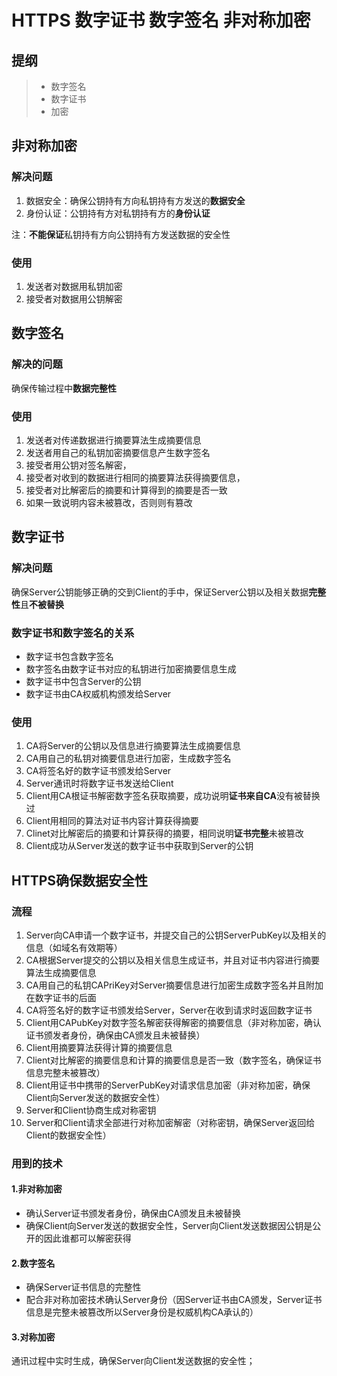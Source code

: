 # HTTPS 数字证书 数字签名 非对称加密
## 提纲
> * 数字签名
> * 数字证书
> * 加密

## 非对称加密
### 解决问题
1. 数据安全：确保公钥持有方向私钥持有方发送的**数据安全**
2. 身份认证：公钥持有方对私钥持有方的**身份认证**

注：**不能保证**私钥持有方向公钥持有方发送数据的安全性

### 使用
1. 发送者对数据用私钥加密
2. 接受者对数据用公钥解密


## 数字签名
### 解决的问题
确保传输过程中**数据完整性**

### 使用
1. 发送者对传递数据进行摘要算法生成摘要信息
2. 发送者用自己的私钥加密摘要信息产生数字签名
3. 接受者用公钥对签名解密，
4. 接受者对收到的数据进行相同的摘要算法获得摘要信息，
5. 接受者对比解密后的摘要和计算得到的摘要是否一致
6. 如果一致说明内容未被篡改，否则则有篡改


## 数字证书
### 解决问题
确保Server公钥能够正确的交到Client的手中，保证Server公钥以及相关数据**完整性**且**不被替换**

### 数字证书和数字签名的关系
* 数字证书包含数字签名
* 数字签名由数字证书对应的私钥进行加密摘要信息生成
* 数字证书中包含Server的公钥
* 数字证书由CA权威机构颁发给Server

### 使用
1. CA将Server的公钥以及信息进行摘要算法生成摘要信息
2. CA用自己的私钥对摘要信息进行加密，生成数字签名
3. CA将签名好的数字证书颁发给Server
4. Server通讯时将数字证书发送给Client
5. Client用CA根证书解密数字签名获取摘要，成功说明**证书来自CA**没有被替换过
6. Client用相同的算法对证书内容计算获得摘要
7. Clinet对比解密后的摘要和计算获得的摘要，相同说明**证书完整**未被篡改
8. Client成功从Server发送的数字证书中获取到Server的公钥



## HTTPS确保数据安全性
### 流程
1. Server向CA申请一个数字证书，并提交自己的公钥ServerPubKey以及相关的信息（如域名有效期等）
2. CA根据Server提交的公钥以及相关信息生成证书，并且对证书内容进行摘要算法生成摘要信息
3. CA用自己的私钥CAPriKey对Server摘要信息进行加密生成数字签名并且附加在数字证书的后面
4. CA将签名好的数字证书颁发给Server，Server在收到请求时返回数字证书
5. Client用CAPubKey对数字签名解密获得解密的摘要信息（非对称加密，确认证书颁发者身份，确保由CA颁发且未被替换）
6. Client用摘要算法获得计算的摘要信息
7. Client对比解密的摘要信息和计算的摘要信息是否一致（数字签名，确保证书信息完整未被篡改）
8. Client用证书中携带的ServerPubKey对请求信息加密（非对称加密，确保Client向Server发送的数据安全性）
9. Server和Client协商生成对称密钥
10. Server和Client请求全部进行对称加密解密（对称密钥，确保Server返回给Client的数据安全性）

### 用到的技术
#### 1.非对称加密
* 确认Server证书颁发者身份，确保由CA颁发且未被替换
* 确保Client向Server发送的数据安全性，Server向Client发送数据因公钥是公开的因此谁都可以解密获得

#### 2.数字签名
* 确保Server证书信息的完整性
* 配合非对称加密技术确认Server身份（因Server证书由CA颁发，Server证书信息是完整未被篡改所以Server身份是权威机构CA承认的）

#### 3.对称加密
通讯过程中实时生成，确保Server向Client发送数据的安全性；


